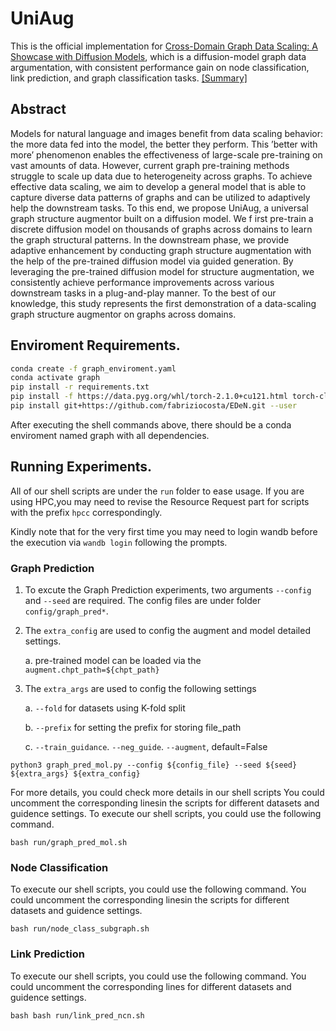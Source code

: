 # UniAug

This is the official implementation for [Cross-Domain Graph Data Scaling: A Showcase with Diffusion Models](https://arxiv.org/pdf/2406.01899), which is a diffusion-model graph data argumentation, with consistent performance gain on node classification, link prediction, and graph classification tasks. [[Summary]](https://haitaomao.github.io/categories/ResearchSummary/#section132)


## Abstract

 Models for natural language and images benefit from data scaling behavior: the more data fed into the model, the better they perform. This ’better with more’ phenomenon enables the effectiveness of large-scale pre-training on vast amounts of data. However, current graph pre-training methods struggle to scale up data due to heterogeneity across graphs. To achieve effective data scaling, we aim to develop a general model that is able to capture diverse data patterns of graphs and can be utilized to adaptively help the downstream tasks. To this end, we propose UniAug, a universal graph structure augmentor built on a diffusion model. We f irst pre-train a discrete diffusion model on thousands of graphs across domains to learn the graph structural patterns. In the downstream phase, we provide adaptive enhancement by conducting graph structure augmentation with the help of the pre-trained diffusion model via guided generation. By leveraging the pre-trained diffusion model for structure augmentation, we consistently achieve performance improvements across various downstream tasks in a plug-and-play manner. To the best of our knowledge, this study represents the first demonstration of a data-scaling graph structure augmentor on graphs across domains.


## Enviroment Requirements.

```bash
conda create -f graph_enviroment.yaml
conda activate graph
pip install -r requirements.txt
pip install -f https://data.pyg.org/whl/torch-2.1.0+cu121.html torch-cluster==1.6.3+pt21cu121 torch-scatter==2.1.2+pt21cu121 torch-sparse==0.6.18+pt21cu121 torch-spline-conv==1.2.2+pt21cu121
pip install git+https://github.com/fabriziocosta/EDeN.git --user

```

After executing the shell commands above, there should be a conda enviroment named graph with all dependencies.


## Running Experiments.

All of our shell scripts are under the `run` folder to ease usage.
If you are using HPC,you may need to revise the Resource Request part for scripts with the prefix `hpcc` correspondingly.

Kindly note that for the very first time you may need to login wandb before the execution via `wandb login` following the prompts.

### Graph Prediction

1. To excute the Graph Prediction experiments, two arguments `--config` and `--seed` are required. The config files are under folder `config/graph_pred*`.
2. The `extra_config` are used to config the augment and model detailed settings.
    
    a. pre-trained model can be loaded via the `augment.chpt_path=${chpt_path}`

3. The `extra_args` are used to config the following settings

    a. `--fold` for datasets using K-fold split

    b. `--prefix` for setting the prefix for storing file_path

    c. `--train_guidance`. `--neg_guide`. `--augment`, default=False
```
python3 graph_pred_mol.py --config ${config_file} --seed ${seed} ${extra_args} ${extra_config}
```

For more details, you could check more details in our shell scripts
You could uncomment the corresponding linesin the scripts for different datasets and guidence settings.
To execute our shell scripts, you could use the following command.

```shell
bash run/graph_pred_mol.sh
```

### Node Classification

To execute our shell scripts, you could use the following command.
You could uncomment the corresponding linesin the scripts for different datasets and guidence settings.

```shell
bash run/node_class_subgraph.sh 
```


### Link Prediction

To execute our shell scripts, you could use the following command.
You could uncomment the corresponding lines for different datasets and guidence settings.
```shell
bash bash run/link_pred_ncn.sh
```
